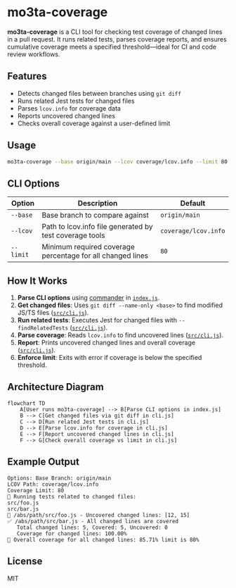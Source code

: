 # mo3ta-coverage

**mo3ta-coverage** is a CLI tool for checking test coverage of changed lines in a pull request. It runs related tests, parses coverage reports, and ensures cumulative coverage meets a specified threshold—ideal for CI and code review workflows.

## Features

- Detects changed files between branches using `git diff`
- Runs related Jest tests for changed files
- Parses `lcov.info` for coverage data
- Reports uncovered changed lines
- Checks overall coverage against a user-defined limit

## Usage

```sh
mo3ta-coverage --base origin/main --lcov coverage/lcov.info --limit 80
```

## CLI Options

| Option         | Description                                                      | Default            |
|----------------|------------------------------------------------------------------|--------------------|
| `--base`       | Base branch to compare against                                   | `origin/main`      |
| `--lcov`       | Path to lcov.info file generated by test coverage tools          | `coverage/lcov.info`|
| `--limit`      | Minimum required coverage percentage for all changed lines       | `80`               |

## How It Works

1. **Parse CLI options** using [commander](https://www.npmjs.com/package/commander) in [`index.js`](index.js).
2. **Get changed files**: Uses `git diff --name-only <base>` to find modified JS/TS files ([`src/cli.js`](src/cli.js)).
3. **Run related tests**: Executes Jest for changed files with `--findRelatedTests` ([`src/cli.js`](src/cli.js)).
4. **Parse coverage**: Reads `lcov.info` to find uncovered lines ([`src/cli.js`](src/cli.js)).
5. **Report**: Prints uncovered changed lines and overall coverage ([`src/cli.js`](src/cli.js)).
6. **Enforce limit**: Exits with error if coverage is below the specified threshold.

## Architecture Diagram

```mermaid
flowchart TD
    A[User runs mo3ta-coverage] --> B[Parse CLI options in index.js]
    B --> C[Get changed files via git diff in cli.js]
    C --> D[Run related Jest tests in cli.js]
    D --> E[Parse lcov.info for coverage in cli.js]
    E --> F[Report uncovered changed lines in cli.js]
    F --> G[Check overall coverage vs limit in cli.js]
```

## Example Output

```
Options: Base Branch: origin/main 
LCOV Path: coverage/lcov.info 
Coverage Limit: 80
🧪 Running tests related to changed files:
src/foo.js
src/bar.js
🚨 /abs/path/src/foo.js - Uncovered changed lines: [12, 15]
✅ /abs/path/src/bar.js - All changed lines are covered
   Total changed lines: 5, Covered: 5, Uncovered: 0
   Coverage for changed lines: 100.00%
🔢 Overall coverage for all changed lines: 85.71% limit is 80%
```

## License

MIT
